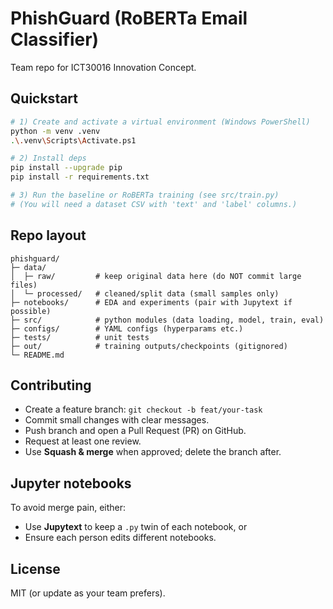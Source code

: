 
# PhishGuard (RoBERTa Email Classifier)

Team repo for ICT30016 Innovation Concept.

## Quickstart
```bash
# 1) Create and activate a virtual environment (Windows PowerShell)
python -m venv .venv
.\.venv\Scripts\Activate.ps1

# 2) Install deps
pip install --upgrade pip
pip install -r requirements.txt

# 3) Run the baseline or RoBERTa training (see src/train.py)
# (You will need a dataset CSV with 'text' and 'label' columns.)
```

## Repo layout
```
phishguard/
├─ data/
│  ├─ raw/         # keep original data here (do NOT commit large files)
│  └─ processed/   # cleaned/split data (small samples only)
├─ notebooks/      # EDA and experiments (pair with Jupytext if possible)
├─ src/            # python modules (data loading, model, train, eval)
├─ configs/        # YAML configs (hyperparams etc.)
├─ tests/          # unit tests
├─ out/            # training outputs/checkpoints (gitignored)
└─ README.md
```

## Contributing
- Create a feature branch: `git checkout -b feat/your-task`
- Commit small changes with clear messages.
- Push branch and open a Pull Request (PR) on GitHub.
- Request at least one review.
- Use **Squash & merge** when approved; delete the branch after.

## Jupyter notebooks
To avoid merge pain, either:
- Use **Jupytext** to keep a `.py` twin of each notebook, or
- Ensure each person edits different notebooks.

## License
MIT (or update as your team prefers).
